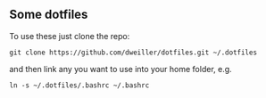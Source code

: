 Some dotfiles
-------------

To use these just clone the repo:

    git clone https://github.com/dweiller/dotfiles.git ~/.dotfiles

and then link any you want to use into your home folder, e.g.

    ln -s ~/.dotfiles/.bashrc ~/.bashrc
